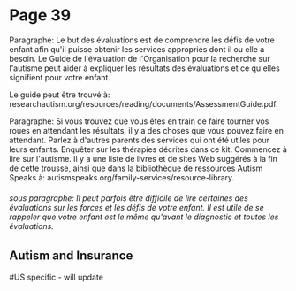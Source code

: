 # Page 39
Paragraphe: Le but des évaluations est de comprendre les défis de votre enfant afin qu'il puisse obtenir les services appropriés dont il ou elle a besoin. Le Guide de l'évaluation de l'Organisation pour la recherche sur l'autisme peut aider à expliquer les résultats des évaluations et ce qu'elles signifient pour votre enfant.

Le guide peut être trouvé à:  
researchautism.org/resources/reading/documents/AssessmentGuide.pdf.

Paragraphe: Si vous trouvez que vous êtes en train de faire tourner vos roues en attendant les résultats, il y a des choses que vous pouvez faire en attendant. Parlez à d'autres parents des services qui ont été utiles pour leurs enfants. Enquêter sur les thérapies décrites dans ce kit. Commencez à lire sur l'autisme. Il y a une liste de livres et de sites Web suggérés à la fin de cette trousse, ainsi que dans la bibliothèque de ressources Autism Speaks à: autismspeaks.org/family-services/resource-library.
###### sous paragraphe: Il peut parfois être difficile de lire certaines des évaluations sur les forces et les défis de votre enfant. Il est utile de se rappeler que votre enfant est le même qu'avant le diagnostic et toutes les évaluations.
## Autism and Insurance
#US specific - will update
